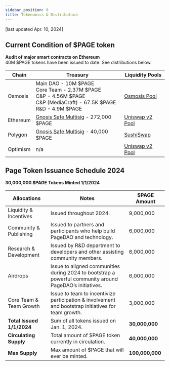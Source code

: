 ```yaml
---
sidebar_position: 8
title: Tokenomics & Distribution
---
```

[last updated Apr. 10, 2024]
## Current Condition of $PAGE token

**Audit of major smart contracts on Ethereum**<br/> 
40M $PAGE tokens have been issued to date. See distributions below.

| Chain        | Treasury                                                                                                                                            | Liquidity Pools                                                                                               |
|--------------|-----------------------------------------------------------------------------------------------------------------------------------------------------|---------------------------------------------------------------------------------------------------------------|
| Osmosis  | Main DAO - 10M $PAGE<br/> Core Team - 2.37M $PAGE<br/> C&P - 4.56M $PAGE<br/> C&P (MediaCraft) - 67.5K $PAGE<br/> R&D - 4.9M $PAGE | [Osmosis Pool](https://app.osmosis.zone/pool/1344)                                              |
| Ethereum | [Gnosis Safe Multisig](https://app.safe.global/balances?safe=eth:0xeEFe148D85Ef37Ec79ac62AD3c96A50411770a25) - 272,000 $PAGE        | [Uniswap v2 Pool](https://app.uniswap.org/explore/pools/ethereum/0x9a25d21e204f10177738edb0C3345BD88478AaA2) |
| Polygon  | [Gnosis Safe Multisig](https://app.safe.global/balances?safe=matic:0xF6D587f6091FD06157C661ea20D8139D7A89C46D) - 40,000 $PAGE                                                                  | [SushiSwap](https://www.sushi.com/pool/137:0xf48D6955569622a8F3886eBEc8EA2c60b37e5eF5)                      |
| Optimism | n/a                                                                                                                                                 | [Uniswap v2 Pool](https://v2.info.uniswap.org/pair/0x5421DA31D54640b58355d8D16D78af84D34D2405)                                                      |



## Page Token Issuance Schedule 2024

**30,000,000 $PAGE Tokens Minted 1/1/2024**

| **Allocations**         | **Notes**                                                                                                | **$PAGE Amount** |
|-------------------------|----------------------------------------------------------------------------------------------------------|------------|
| Liquidity & Incentives  | Issued throughout 2024.                                                                                  | 9,000,000  |
| Community & Publishing  | Issued to partners and participants who help build PageDAO and technology.                               | 6,000,000  |
| Research & Development  | Issued by R&D department to developers and other assisting community members.                            | 6,000,000  |
| Airdrops                | Issue to aligned communities during 2024 to bootstrap a powerful community around PageDAO’s initiatives. | 6,000,000  |
| Core Team & Team Growth | Issue to team to incentivize participation & involvement and bootstrap initiatives for team growth.      | 3,000,000  |
| **Total Issued 1/1/2024** | Sum of all tokens issued on Jan. 1, 2024.                                                              | **30,000,000** |
| **Circulating Supply**  | Total amount of $PAGE token currently in circulation.                                                    | **40,000,000** |
| **Max Supply**    | Max amount of $PAGE that will ever be minted.                                                                  | **100,000,000** |

